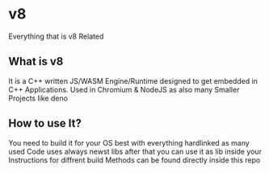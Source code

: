 # v8
Everything that is v8 Related

## What is v8
It is a C++ written JS/WASM Engine/Runtime designed to get embedded in C++ Applications. Used in Chromium & NodeJS as also many Smaller Projects like deno

## How to use It?
You need to build it for your OS best with everything hardlinked as many used Code uses always newst libs after that you can use it as lib inside your 
Instructions for diffrent build Methods can be found directly inside this repo 
